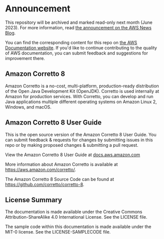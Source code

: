 # Announcement

This repository will be archived and marked read-only next month (June 2023). For more information, read [the announcement on the AWS News Blog](https://aws.amazon.com/blogs/aws/retiring-the-aws-documentation-on-github/).

You can find the corresponding content for this repo on [the AWS Documentation website](https://docs.aws.amazon.com/corretto/latest/corretto-8-ug). If you'd like to continue contributing to the quality of AWS documentation, you can submit feedback and suggestions for improvement there.


## Amazon Corretto 8

Amazon Corretto is a no-cost, multi-platform, production-ready distribution of the Open Java Development Kit (OpenJDK). Corretto is used internally at Amazon for production services. With Corretto, you can develop and run Java applications multiple different operating systems on Amazon Linux 2, Windows, and macOS.

## Amazon Corretto 8 User Guide
This is the open source version of the Amazon Corretto 8 User Guide. You can submit feedback & requests for changes by submitting issues in this repo or by making proposed changes & submitting a pull request.

View the Amazon Corretto 8 User Guide at [docs.aws.amazon.com](https://docs.aws.amazon.com/corretto/latest/corretto-8-ug/what-is-corretto-8.html) 

More information about Amazon Corretto is available at https://aws.amazon.com/corretto/.

The Amazon Corretto 8 Source Code can be found at https://github.com/corretto/corretto-8.


## License Summary

The documentation is made available under the Creative Commons Attribution-ShareAlike 4.0 International License. See the LICENSE file.

The sample code within this documentation is made available under the MIT-0 license. See the LICENSE-SAMPLECODE file.
